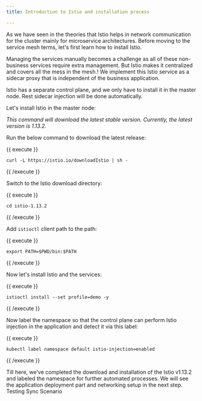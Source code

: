 ```yaml
---
title: Introduction to Istio and installation process

---
```

<!--Installation of Istio in the cluster-->

As we have seen in the theories that Istio helps in network communication for the cluster mainly for microservice architectures. Before moving to the service mesh terms, let's first learn how to install Istio.

Managing the services manually becomes a challenge as all of these non-business services require extra management. But Istio makes it centralized and covers all the mess in the mesh.! We implement this Istio service as a sidecar proxy that is independent of the business application.

Istio has a separate control plane, and we only have to install it in the master node. Rest sidecar injection will be done automatically.

Let's install Istio in the master node:

*This command will download the latest stable version. Currently, the latest version is 1.13.2.* 

Run the below command to download the latest release:

{{ execute }}
```
curl -L https://istio.io/downloadIstio | sh -
```
{{ /execute }}

Switch to the Istio download directory:

{{ execute }}
```
cd istio-1.13.2
```
{{ /execute }}

Add `istioctl` client path to the path:

{{ execute }}
```
export PATH=$PWD/bin:$PATH
```
{{ /execute }}

Now let's install Istio and the services:

{{ execute }}
```
istioctl install --set profile=demo -y
```
{{ /execute }}

Now label the namespace so that the control plane can perform Istio injection in the application and detect it via this label:

{{ execute }}
```
kubectl label namespace default istio-injection=enabled
```
{{ /execute }}

Till here, we've completed the download and installation of the Istio v1.13.2 and labeled the namespace for further automated processes. We will see the application deployment part and networking setup in the next step.
Testing Sync Scenario
